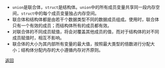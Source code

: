 - `union`是联合体，`struct`是结构体。`union`中的所有成员变量共享同一段内存空间，`struct`中的每个成员变量独占内存空间。
- 联合体和结构体都是由若干个数据类型不同的数据成员组成。使用时，联合体只有一个有效的成员；而结构体所有的成员都有效。
- 对联合体的不同成员赋值，将会对覆盖其他成员的值，而对于结构体的对不同成员赋值时，相互不影响。
- 联合体的大小为其内部所有变量的最大值，按照最大类型的倍数进行分配大小；结构体分配内存的大小遵循内存对齐原则。

[返回](C++关键字与关键库函数/readme)